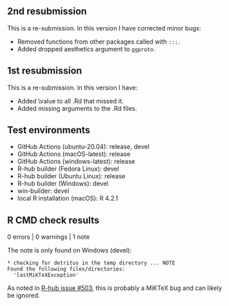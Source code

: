 ## 2nd resubmission
This is a re-submission. In this version I have corrected minor bugs:

* Removed functions from other packages called with `:::`. 
* Added dropped aesthetics argument to `ggproto`.

## 1st resubmission
This is a re-submission. In this version I have:

* Added \value to all .Rd that missed it. 
* Added missing arguments to the .Rd files.

## Test environments

* GitHub Actions (ubuntu-20.04): release, devel
* GitHub Actions (macOS-latest): release
* GitHub Actions (windows-latest): release
* R-hub builder (Fedora Linux): devel
* R-hub builder (Ubuntu Linux): release
* R-hub builder (Windows): devel
* win-builder: devel
* local R installation (macOS): R 4.2.1

## R CMD check results

0 errors | 0 warnings | 1 note

The note is only found on Windows (devel): 

```
* checking for detritus in the temp directory ... NOTE
Found the following files/directories:
  'lastMiKTeXException'
```
As noted in [R-hub issue #503](https://github.com/r-hub/rhub/issues/503), this is
probably a MiKTeX bug and can likely be ignored. 
